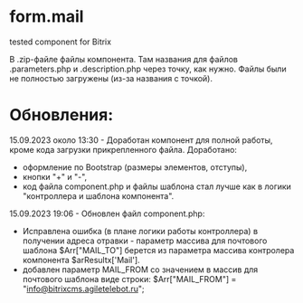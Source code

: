 # form.mail
tested component for Bitrix

В .zip-файле файлы компонента. 
Там названия для файлов .parameters.php и .description.php через точку, как нужно. 
Файлы были не полностью загружены (из-за названия с точкой).

# Обновления:

15.09.2023 около 13:30 - Доработан компонент для полной работы,
кроме кода загрузки прикрепленного файла.
Доработано:
- оформление по Bootstrap (размеры элементов, отступы),
- кнопки "+" и "-",
- код файла component.php  и файлы шаблона стал лучше как в логики "контроллера
и шаблона компонента".

15.09.2023 19:06 - Обновлен файл component.php:
- Исправлена ошибка (в плане логики работы контроллера) в получении адреса отравки -
параметр массива для почтового шаблона $Arr["MAIL_TO"] берется из параметра массива
контролера компонента $arResultх['Mail'].
- добавлен параметр MAIL_FROM со значением в массив для почтового шаблона виде строки:
  $Arr["MAIL_FROM"] = "info@bitrixcms.agiletelebot.ru";
